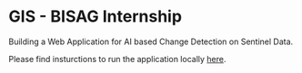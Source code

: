 # GIS - BISAG Internship

Building a Web Application for AI based Change Detection on Sentinel Data.

Please find insturctions to run the application locally [here](https://github.com/PavanReddy28/GIS/blob/main/Instructions.md).
